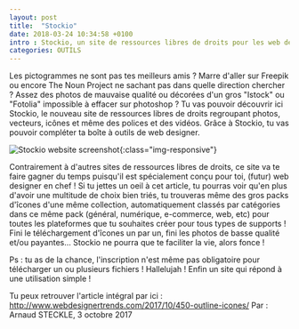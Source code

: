 ```yaml
---
layout: post
title:  "Stockio"
date: 2018-03-24 10:34:58 +0100
intro : Stockio, un site de ressources libres de droits pour les web designers.
categories: OUTILS
---
```

Les pictogrammes ne sont pas tes meilleurs amis ? Marre d'aller sur Freepik ou encore The Noun Project ne sachant pas dans quelle direction chercher ? Assez des photos de mauvaise qualité ou décorées d'un gros "Istock" ou "Fotolia" impossible à effacer sur photoshop ? Tu vas pouvoir découvrir ici Stockio, le nouveau site de ressources libres de droits regroupant photos, vecteurs, icônes et même des polices et des vidéos. Grâce à Stockio, tu vas pouvoir compléter ta boîte à outils de web designer.

![Stockio website screenshot](../../../../../assets/images/2018-03-27-Stockio.jpg){:class="img-responsive"}

Contrairement à d'autres sites de ressources libres de droits, ce site va te faire gagner du temps puisqu'il est spécialement conçu pour toi, (futur) web designer en chef ! Si tu jettes un oeil à cet article, tu pourras voir qu'en plus d'avoir une multitude de choix bien triés, tu trouveras même des gros packs d'îcones d'une même collection, automatiquement classés par catégories dans ce même pack (général, numérique, e-commerce, web, etc) pour toutes les plateformes que tu souhaites créer pour tous types de supports ! Fini le téléchargement d'îcones un par un, fini les photos de basse qualité et/ou payantes... Stockio ne pourra que te faciliter la vie, alors fonce !

Ps : tu as de la chance, l'inscription n'est même pas obligatoire pour télécharger un ou plusieurs fichiers ! Hallelujah ! Enfin un site qui répond à une utilisation simple !

Tu peux retrouver l'article intégral par ici : http://www.webdesignertrends.com/2017/10/450-outline-icones/
Par : Arnaud STECKLE, 3 octobre 2017

